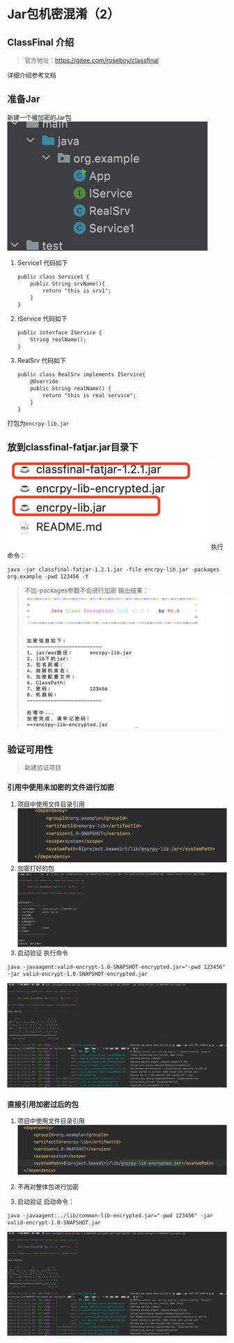 # Jar包机密混淆（2）
## ClassFinal 介绍
> 官方地址：https://gitee.com/roseboy/classfinal

详细介绍参考文档
## 准备Jar
新建一个被加密的Jar包
![](./img/common-lib-1.png)
1. Service1 代码如下
    ```
    public class Service1 {
        public String srvName(){
            return "this is srv1";
        }
    }
    ```
2. IService 代码如下
    ```
    public interface IService {
        String realName();
    }
    ```
3. RealSrv 代码如下
    ```
    public class RealSrv implements IService{
        @Override
        public String realName() {
            return "this is real service";
        }
    }
    ```
打包为`encrpy-lib.jar`

## 放到classfinal-fatjar.jar目录下
![](./img/classfinal-dir.png)
执行命令：
```
java -jar classfinal-fatjar-1.2.1.jar -file encrpy-lib.jar -packages org.example -pwd 123456 -Y
```
> 不加-packages参数不会进行加密
输出结果：
![](./img/classfinal-result.png)

## 验证可用性
> 新建验证项目

### 引用中使用未加密的文件进行加密
1. 项目中使用文件目录引用
![](./img/depend-normal.png)
2. 加密打好的包
![](./img/depend-normal-encrpyt.png)
3. 启动验证
执行命令
```
java -javaagent:valid-encrypt-1.0-SNAPSHOT-encrypted.jar="-pwd 123456" -jar valid-encrypt-1.0-SNAPSHOT-encrypted.jar
```
![](./img/depend-normal-startup.png)

### 直接引用加密过后的包
1. 项目中使用文件目录引用
![](./img/depend-encrypt.png)
2. 不再对整体包进行加密

3. 启动验证
启动命令：
```
java -javaagent:../lib/common-lib-encrypted.jar="-pwd 123456" -jar valid-encrypt-1.0-SNAPSHOT.jar

```
![](./img/depend-normal-startup.png)